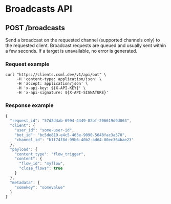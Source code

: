 # Broadcasts API

## POST /broadcasts

Send a broadcast on the requested channel \(supported channels only\) to the requested client. Broadcast requests are queued and usually sent within a few seconds. If a target is unavailable, no error is generated.

### Request example

```text
curl "https://clients.csml.dev/v1/api/bot" \
     -H 'content-type: application/json' \
     -H 'accept: application/json' \
     -H 'x-api-key: ${X-API-KEY}' \
     -H 'x-api-signature: ${X-API-SIGNATURE}'
```

### Response example

```javascript
{
  "request_id": "57d2d4ab-6994-4449-82bf-206619d9d063",
  "client": {
    "user_id": "some-user-id",
    "bot_id": "bc5de819-e4c5-463e-9090-5648fac3a570",
    "channel_id": "b1f74f8d-99b6-40b2-ad64-00ec364bae23"
  },
  "payload": {
    "content_type": "flow_trigger",
    "content": {
      "flow_id": "myflow",
      "close_flows": true
    }
  },
  "metadata": {
    "somekey": "somevalue"
  }
}
```

